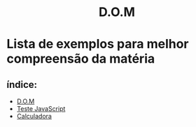 <h1 align="center">D.O.M</h1>

# Lista de exemplos para melhor compreensão da matéria

## índice:
- [D.O.M](DOM.html)
- [Teste JavaScript](teste.js)
- [Calculadora](calculadoraDOM.html)